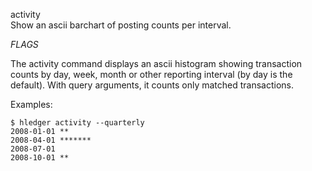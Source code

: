 activity\
Show an ascii barchart of posting counts per interval.

$FLAGS$

The activity command displays an ascii histogram showing transaction
counts by day, week, month or other reporting interval (by day is the
default). With query arguments, it counts only matched transactions.

Examples:
```shell
$ hledger activity --quarterly
2008-01-01 **
2008-04-01 *******
2008-07-01 
2008-10-01 **
```
